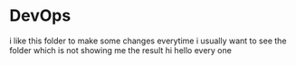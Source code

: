 # DevOps
i like this folder to make some changes everytime
i usually want to see the folder which is not showing me the result
hi hello every one
